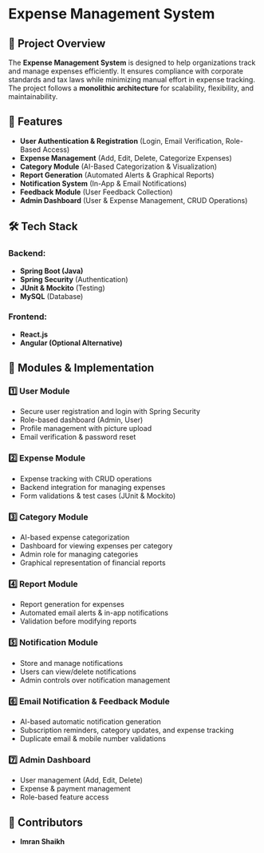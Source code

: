 # Expense Management System

## 📌 Project Overview
The **Expense Management System** is designed to help organizations track and manage expenses efficiently. It ensures compliance with corporate standards and tax laws while minimizing manual effort in expense tracking. The project follows a **monolithic architecture** for scalability, flexibility, and maintainability.

## 🚀 Features
- **User Authentication & Registration** (Login, Email Verification, Role-Based Access)
- **Expense Management** (Add, Edit, Delete, Categorize Expenses)
- **Category Module** (AI-Based Categorization & Visualization)
- **Report Generation** (Automated Alerts & Graphical Reports)
- **Notification System** (In-App & Email Notifications)
- **Feedback Module** (User Feedback Collection)
- **Admin Dashboard** (User & Expense Management, CRUD Operations)

## 🛠️ Tech Stack
### Backend:
- **Spring Boot (Java)**
- **Spring Security** (Authentication)
- **JUnit & Mockito** (Testing)
- **MySQL** (Database)

### Frontend:
- **React.js**
- **Angular (Optional Alternative)**

## 📂 Modules & Implementation
### 1️⃣ User Module
- Secure user registration and login with Spring Security
- Role-based dashboard (Admin, User)
- Profile management with picture upload
- Email verification & password reset

### 2️⃣ Expense Module
- Expense tracking with CRUD operations
- Backend integration for managing expenses
- Form validations & test cases (JUnit & Mockito)

### 3️⃣ Category Module
- AI-based expense categorization
- Dashboard for viewing expenses per category
- Admin role for managing categories
- Graphical representation of financial reports

### 4️⃣ Report Module
- Report generation for expenses
- Automated email alerts & in-app notifications
- Validation before modifying reports

### 5️⃣ Notification Module
- Store and manage notifications
- Users can view/delete notifications
- Admin controls over notification management

### 6️⃣ Email Notification & Feedback Module
- AI-based automatic notification generation
- Subscription reminders, category updates, and expense tracking
- Duplicate email & mobile number validations

### 7️⃣ Admin Dashboard
- User management (Add, Edit, Delete)
- Expense & payment management
- Role-based feature access

## 👥 Contributors
- **Imran Shaikh**
